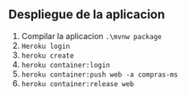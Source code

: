 ## Despliegue de la aplicacion

1. Compilar la aplicacion `.\mvnw package`
2. `Heroku login`
3. `heroku create`
4. `heroku container:login`
5. `heroku container:push web -a compras-ms`
6. `heroku container:release web`